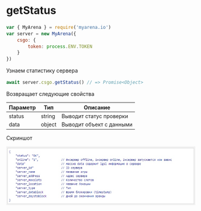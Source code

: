 # getStatus

```js
var { MyArena } = require('myarena.io')
var server = new MyArena({
    csgo: {
        token: process.ENV.TOKEN
    }
})
```

Узнаем статистику сервера

```js
await server.csgo.getStatus() // => Promise<Object>
```

Возвращает следующие свойства

| Параметр | Тип | Описание |
|----------|-----|----------|
| status | string | Выводит статус проверки |
| data | object | Выводит объект с данными |

Скриншот

![alt tag](https://raw.githubusercontent.com/DavidErbaev/myarena.io/master/docs/ru/api-reference/imgs/getStatus.jpg "Скриншот с объектами")
